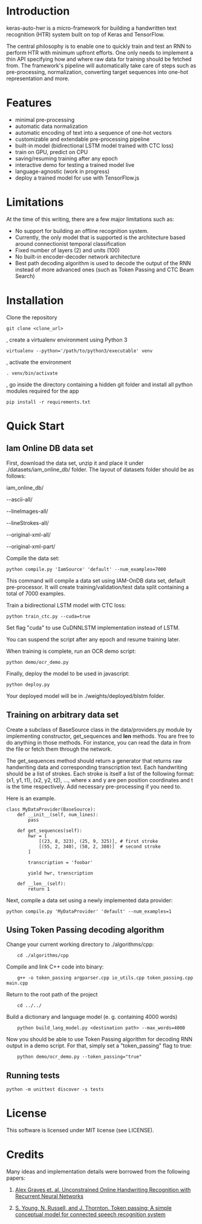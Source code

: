 # Introduction

keras-auto-hwr is a micro-framework for building a handwritten text 
recognition (HTR) system built on top of Keras and TensorFlow.

The central philosophy is to enable one to quickly train and test 
an RNN to perform HTR with minimum upfront efforts. One only needs 
to implement a thin API specifying how and where raw data for 
training should be fetched from. The framework's pipeline will 
automatically take care of steps such as pre-processing, 
normalization, converting target sequences into one-hot 
representation and more.

# Features
- minimal pre-processing
- automatic data normalization
- automatic encoding of text into a sequence of one-hot vectors
- customizable and extendable pre-processing pipeline
- built-in model (bidirectional LSTM model trained with CTC loss)
- train on GPU, predict on CPU
- saving/resuming training after any epoch
- interactive demo for testing a trained model live
- language-agnostic (work in progress)
- deploy a trained model for use with TensorFlow.js

# Limitations
At the time of this writing, there are a few major limitations such as:
- No support for building an offline recognition system.
- Currently, the only model that is supported is the architecture 
based around connectionist temporal classification
- Fixed number of layers (2) and units (100)
- No built-in encoder-decoder network architecture
- Best path decoding algorithm is used to decode the output of 
the RNN instead of more advanced ones (such as Token Passing 
and CTC Beam Search)

# Installation

Clone the repository
```
git clone <clone_url>
```

, create a virtualenv environment using Python 3
```
virtualenv --python='/path/to/python3/executable' venv
```
, activate the environment
```
. venv/bin/activate
```

, go inside the directory containing a hidden git folder and install 
all python modules required for the app
```
pip install -r requirements.txt
```

# Quick Start

## Iam Online DB data set

First, download the data set, unzip it and place it under 
./datasets/iam_online_db/ folder. The layout of datasets folder should
be as follows:

iam_online_db/

--ascii-all/

--lineImages-all/

--lineStrokes-all/

--original-xml-all/

--original-xml-part/

Compile the data set:

```
python compile.py 'IamSource' 'default' --num_examples=7000
```

This command will compile a data set using IAM-OnDB data set, default
pre-processor. It will create training/validation/test data split
containing a total of 7000 examples.

Train a bidirectional LSTM model with CTC loss:
```
python train_ctc.py --cuda=true
```

Set flag "cuda" to use CuDNNLSTM implementation instead of LSTM.

You can suspend the script after any epoch and resume training later.

When training is complete, run an OCR demo script:
```
python demo/ocr_demo.py
```

Finally, deploy the model to be used in javascript:
```
python deploy.py
```

Your deployed model will be in ./weights/deployed/blstm folder.

## Training on arbitrary data set



Create a subclass of BaseSource class in the data/providers.py 
module by implementing constructor, get_sequences and 
__len__ methods. You are free to do anything in those methods. 
For instance, you can read the data in from the file or fetch 
them through the network.

The get_sequences method should return a 
generator that returns raw handwriting data and corresponding 
transcription text. Each handwriting should be a list of strokes. 
Each stroke is itself a list of the following format: 
(x1, y1, t1), (x2, y2, t2), ..., where x and y are pen position 
coordinates and t is the time respectively. Add necessary 
pre-processing if you need to.

Here is an example.

```
class MyDataProvider(BaseSource):
    def __init__(self, num_lines):
        pass

    def get_sequences(self):
        hwr = [
            [(23, 8, 323), (25, 9, 325)], # first stroke
            [(55, 2, 340), (58, 2, 380)]  # second stroke
        ]
        
        transcription = 'foobar'
        
        yield hwr, transcription

    def __len__(self):
        return 1
```

Next, compile a data set using a newly implemented data provider:
```
python compile.py 'MyDataProvider' 'default' --num_examples=1
```

## Using Token Passing decoding algorithm

Change your current working directory to ./algorithms/cpp:
```
    cd ./algorithms/cpp
```

Compile and link C++ code into binary:
```
    g++ -o token_passing argparser.cpp io_utils.cpp token_passing.cpp main.cpp
```

Return to the root path of the project
```
    cd ../../
```

Build a dictionary and language model (e. g. containing 4000 words)
```
    python build_lang_model.py <destination path> --max_words=4000
```

Now you should be able to use Token Passing algorithm
for decoding RNN output in a demo script.
For that, simply set a "token_passing" flag to true:
```
    python demo/ocr_demo.py --token_passing="true"
```


## Running tests

```
python -m unittest discover -s tests
```

# License

This software is licensed under MIT license (see LICENSE).

# Credits

Many ideas and implementation details were borrowed from the following papers:

1. [Alex Graves et. al. Unconstrained Online Handwriting Recognition with Recurrent Neural Networks](https://papers.nips.cc/paper/3213-unconstrained-on-line-handwriting-recognition-with-recurrent-neural-networks.pdf)

2. [S. Young, N. Russell, and J. Thornton.  Token passing: A simple conceptual model for connected speech recognition system](https://pdfs.semanticscholar.org/963c/f8f238745100ac6cc5cf730653a6e1849b62.pdf?_ga=2.58290915.813220193.1572590064-1733760606.1572590064)
